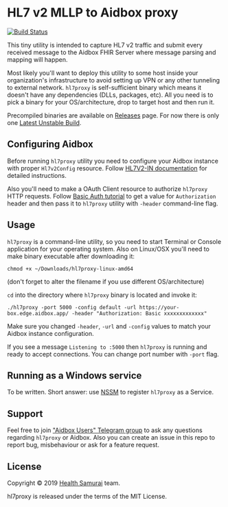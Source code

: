 # HL7 v2 MLLP to Aidbox proxy

[![Build
Status](https://travis-ci.org/HealthSamurai/hl7proxy.svg?branch=master)](https://travis-ci.org/HealthSamurai/hl7proxy)

This tiny utility is intended to capture HL7 v2 traffic and submit
every received message to the Aidbox FHIR Server where message parsing
and mapping will happen.

Most likely you'll want to deploy this utility to some host inside
your organization's infrastructure to avoid setting up VPN or any
other tunneling to external network. `hl7proxy` is self-sufficient
binary which means it doesn't have any dependencies (DLLs, packages,
etc). All you need is to pick a binary for your OS/architecture, drop
to target host and then run it.

Precompiled binaries are available on
[Releases](https://github.com/HealthSamurai/hl7proxy/releases)
page. For now there is only one [Latest Unstable
Build](https://github.com/HealthSamurai/hl7proxy/releases/tag/edge).

## Configuring Aidbox

Before running `hl7proxy` utility you need to configure your Aidbox
instance with proper `Hl7v2Config` resource. Follow [HL7V2-IN
documentation](https://docs.aidbox.app/advanced/hl7-v2-integration)
for detailed instructions.

Also you'll need to make a OAuth Client resource to authorize
`hl7proxy` HTTP requests. Follow [Basic Auth
tutorial](https://docs.aidbox.app/auth-betta/basic-auth) to get a
value for `Authorization` header and then pass it to `hl7proxy`
utility with `-header` command-line flag.

## Usage

`hl7proxy` is a command-line utility, so you need to start Terminal or
Console application for your operating system. Also on Linux/OSX
you'll need to make binary executable after downloading it:

```
chmod +x ~/Downloads/hl7proxy-linux-amd64
```

(don't forget to alter the filename if you use different
OS/architecture)

`cd` into the directory where `hl7proxy` binary is located and invoke
it:

```
./hl7proxy -port 5000 -config default -url https://your-box.edge.aidbox.app/ -header "Authorization: Basic xxxxxxxxxxxxx"
```

Make sure you changed `-header`, `-url` and `-config` values to match
your Aidbox instance configuration.

If you see a message `Listening to :5000` then `hl7proxy` is running
and ready to accept connections. You can change port number with
`-port` flag.

## Running as a Windows service

To be written. Short answer: use [NSSM](http://nssm.cc/) to register
`hl7proxy` as a Service.

## Support

Feel free to join ["Aidbox Users" Telegram group](https://t.me/aidbox)
to ask any questions regarding `hl7proxy` or Aidbox. Also you can
create an issue in this repo to report bug, misbehaviour or ask for a
feature request.

## License

Copyright © 2019 [Health Samurai](https://health-samurai.io/) team.

hl7proxy is released under the terms of the MIT License.
